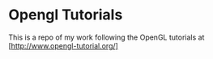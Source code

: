 # Opengl Tutorials
This is a repo of my work following the OpenGL tutorials at [http://www.opengl-tutorial.org/]

